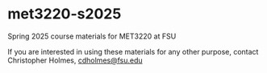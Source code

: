 # met3220-s2025

Spring 2025 course materials for MET3220 at FSU

If you are interested in using these materials for any other purpose, contact Christopher Holmes, cdholmes@fsu.edu
